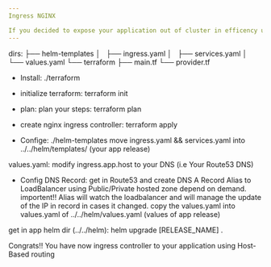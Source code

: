 ```yaml
---
Ingress NGINX

If you decided to expose your application out of cluster in efficency use this guide
---
```


dirs:
├── helm-templates
│   ├── ingress.yaml
│   ├── services.yaml
│   └── values.yaml
└── terraform
    ├── main.tf
    └── provider.tf


* Install:
./terraform

- initialize terraform:
terraform init 

- plan:
plan your steps:
terraform plan

- create nginx ingress controller:
terraform apply




* Confige:
./helm-templates
move ingress.yaml && services.yaml into ../../helm/templates/ (your app release)

values.yaml:
modify ingress.app.host to your DNS (i.e Your Route53 DNS)
- Config DNS Record: get in Route53 and create DNS A Record Alias to LoadBalancer using Public/Private hosted zone depend on demand.
  importent!! Alias will watch the loadbalancer and will manage the update of the IP in record in cases it changed.
copy the values.yaml into values.yaml of ../../helm/values.yaml (values of app release)


get in app helm dir (../../helm):
helm upgrade [RELEASE_NAME] .


Congrats!!
You have now ingress controller to your application using Host-Based routing
